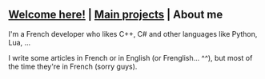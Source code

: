 ## [Welcome here!](index.md) | [Main projects](projects.md) | About me
I'm a French developer who likes C++, C# and other languages like Python, Lua, ...

I write some articles in French or in English (or Frenglish... ^^), but most of the time they're in French (sorry guys).
